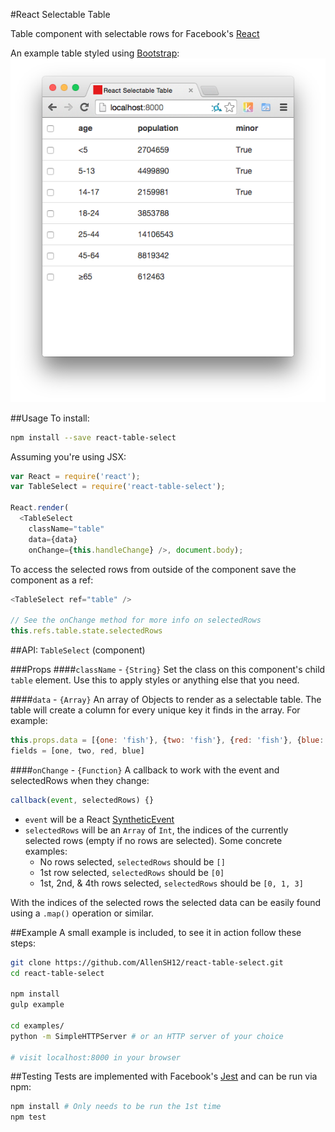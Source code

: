 #React Selectable Table

Table component with selectable rows for Facebook's [React](https://github.com/facebook/react)

An example table styled using [Bootstrap](https://github.com/twbs/bootstrap):
![Selectable table screenshot](media/react-table-select.png)

##Usage
To install:
```sh
npm install --save react-table-select
```

Assuming you're using JSX:
```js
var React = require('react');
var TableSelect = require('react-table-select');

React.render(
  <TableSelect
    className="table"
    data={data}
    onChange={this.handleChange} />, document.body);
```

To access the selected rows from outside of the component save the component as a ref:
```js
<TableSelect ref="table" />

// See the onChange method for more info on selectedRows
this.refs.table.state.selectedRows
```

##API: `TableSelect` (component)

###Props
####`className` - `{String}`
Set the class on this component's child `table` element. Use this to apply styles or anything else that you need.

####`data`  - `{Array}`
An array of Objects to render as a selectable table. The table will create a column for every unique key it finds in the array. For example:
```js
this.props.data = [{one: 'fish'}, {two: 'fish'}, {red: 'fish'}, {blue: 'fish'}]
fields = [one, two, red, blue]
```

####`onChange`  - `{Function}`
A callback to work with the event and selectedRows when they change:
```js
callback(event, selectedRows) {}
```
- `event` will be a React [SyntheticEvent](https://facebook.github.io/react/docs/events.html#syntheticevent)
- `selectedRows` will be an `Array` of `Int`, the indices of the currently selected rows (empty if no rows are selected). Some concrete examples:
  - No rows selected, `selectedRows` should be `[]`
  - 1st row selected, `selectedRows` should be `[0]`
  - 1st, 2nd, & 4th rows selected, `selectedRows` should be `[0, 1, 3]`

With the indices of the selected rows the selected data can be easily found using a `.map()` operation or similar.

##Example
A small example is included, to see it in action follow these steps:
```sh
git clone https://github.com/AllenSH12/react-table-select.git
cd react-table-select

npm install
gulp example

cd examples/
python -m SimpleHTTPServer # or an HTTP server of your choice

# visit localhost:8000 in your browser
```

##Testing
Tests are implemented with Facebook's [Jest](https://github.com/facebook/jest) and can be run via npm:
```sh
npm install # Only needs to be run the 1st time
npm test
```
